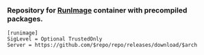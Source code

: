 ### Repository for [RunImage](https://github.com/VHSgunzo/runimage) container with precompiled packages.

```
[runimage]
SigLevel = Optional TrustedOnly
Server = https://github.com/$repo/repo/releases/download/$arch
```

